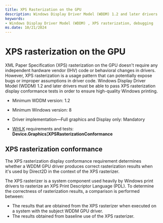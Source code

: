 ```yaml
---
title: XPS Rasterization on the GPU
description: Windows Display Driver Model (WDDM) 1.2 and later drivers must be able to pass XPS rasterization display conformance tests in order to ensure high-quality Windows printing.
keywords:
- Windows Display Driver Model (WDDM) , XPS rasterization, debugging
ms.date: 10/21/2024
---
```


# XPS rasterization on the GPU

XML Paper Specification (XPS) rasterization on the GPU doesn't require any independent hardware vendor (IHV) code or behavioral changes in drivers. However, XPS rasterization is a usage pattern that can potentially expose bugs or improper assumptions in driver code. Windows Display Driver Model (WDDM) 1.2 and later drivers must be able to pass XPS rasterization display conformance tests in order to ensure high-quality Windows printing.

* Minimum WDDM version: 1.2

* Minimum Windows version: 8

* Driver implementation—Full graphics and Display only: Mandatory

* [WHLK](/windows-hardware/test/hlk/windows-hardware-lab-kit) requirements and tests: **Device.Graphics¦XPSRasterizationConformance**

## XPS rasterization conformance

The XPS rasterization display conformance requirement determines whether a WDDM GPU driver produces correct rasterization results when it's used by Direct2D in the context of the XPS rasterizer.

The XPS rasterizer is a system component used heavily by Windows print drivers to rasterize an XPS Print Descriptor Language (PDL). To determine the correctness of rasterization results, a comparison is performed between:

* The results that are obtained from the XPS rasterizer when executed on a system with the subject WDDM GPU driver.
* The results obtained from baseline use of the XPS rasterizer.
